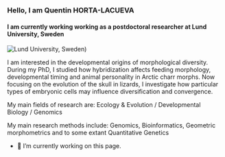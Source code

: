 ### Hello, I am Quentin HORTA-LACUEVA
#### I am currently working working as a postdoctoral researcher at Lund University, Sweden
![Lund University, Sweden](http://feiner-uller-group.se/wp-content/uploads/2023/01/20230106_010350_Quentin-modified-600x600.png))

I am interested in the developmental origins of morphological diversity. During my PhD, I studied how hybridization affects feeding morphology, developmental timing and animal personality in Arctic charr morphs. Now focusing on the evolution of the skull in lizards, I investigate how particular types of embryonic cells may influence diversification and convergence.

My main fields of research are: Ecology & Evolution / Developmental Biology / Genomics

My main research methods include: Genomics, Bioinformatics, Geometric morphometrics and to some extant Quantitative Genetics

- 🔭 I’m currently working on this page. 




